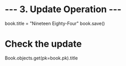 # --- 3. Update Operation ---
book.title = "Nineteen Eighty-Four"
book.save()
# Check the update
Book.objects.get(pk=book.pk).title
